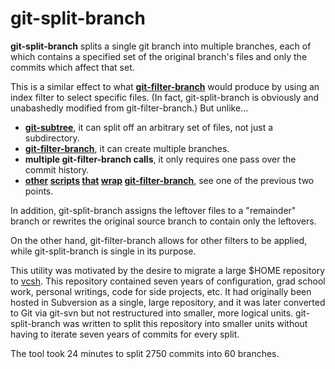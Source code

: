 # git-split-branch

**git-split-branch** splits a single git branch into multiple branches, each
of which contains a specified set of the original branch's files and only the
commits which affect that set.

This is a similar effect to what
[**git-filter-branch**](https://github.com/git/git/tree/master/git-filter-branch.sh)
would produce by using an index filter to select specific files.  (In fact,
git-split-branch is obviously and unabashedly modified from
git-filter-branch.)  But unlike...

* **[git-subtree][1]**, it can split off an arbitrary set of files, not just a
  subdirectory.
* **[git-filter-branch][2]**, it can create multiple branches.
* **multiple git-filter-branch calls**, it only requires one pass over the
  commit history.
* **[other][3] [scripts][4] [that][5] [wrap][6] [git-filter-branch][7]**, see
  one of the previous two points.

[1]: https://github.com/git/git/blob/master/contrib/subtree/git-subtree.sh
[2]: https://github.com/git/git/blob/master/git-filter-branch.sh
[3]: https://github.com/ajdruff/git-splits
[4]: https://github.com/vangorra/git_split
[5]: https://github.com/phord/git-split/blob/master/git-split.sh
[6]: https://gist.github.com/aseigneurin/7531087
[7]: https://gist.github.com/tijn/5301258

In addition, git-split-branch assigns the leftover files to a "remainder"
branch or rewrites the original source branch to contain only the leftovers.

On the other hand, git-filter-branch allows for other filters to be applied,
while git-split-branch is single in its purpose.

This utility was motivated by the desire to migrate a large $HOME repository
to [vcsh](https://github.com/RichiH/vcsh).  This repository contained seven
years of configuration, grad school work, personal writings, code for side
projects, etc.  It had originally been hosted in Subversion as a single, large
repository, and it was later converted to Git via git-svn but not restructured
into smaller, more logical units.  git-split-branch was written to split this
repository into smaller units without having to iterate seven years of commits
for every split.

The tool took 24 minutes to split 2750 commits into 60 branches.

